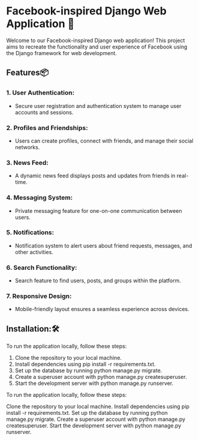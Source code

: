# Facebook-inspired Django Web Application 🚀
Welcome to our Facebook-inspired Django web application! This project aims to recreate the functionality and user experience of Facebook using the Django framework for web development.
## Features📦
### 1. User Authentication:
  - Secure user registration and authentication system to manage user accounts and sessions.
### 2. Profiles and Friendships:
  - Users can create profiles, connect with friends, and manage their social networks.
### 3. News Feed:
  - A dynamic news feed displays posts and updates from friends in real-time.
### 4. Messaging System:
  - Private messaging feature for one-on-one communication between users.
### 5. Notifications:
  - Notification system to alert users about friend requests, messages, and other activities.
### 6. Search Functionality:
  - Search feature to find users, posts, and groups within the platform.
### 7. Responsive Design:
  - Mobile-friendly layout ensures a seamless experience across devices.
## Installation:🛠️
To run the application locally, follow these steps:
1. Clone the repository to your local machine.
2. Install dependencies using pip install -r requirements.txt.
3. Set up the database by running python manage.py migrate.
4. Create a superuser account with python manage.py createsuperuser.
5. Start the development server with python manage.py runserver.




 

 
 
 
 
 



To run the application locally, follow these steps:

Clone the repository to your local machine.
Install dependencies using pip install -r requirements.txt.
Set up the database by running python manage.py migrate.
Create a superuser account with python manage.py createsuperuser.
Start the development server with python manage.py runserver.
